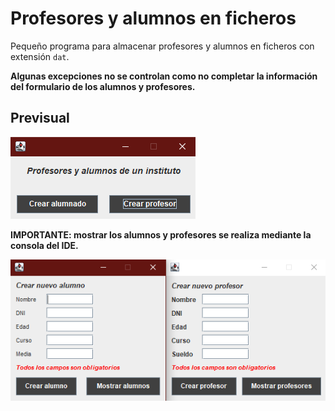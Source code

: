 # Profesores y alumnos en ficheros

Pequeño programa para almacenar profesores y alumnos en ficheros con extensión `dat`.

**Algunas excepciones no se controlan como no completar la información del formulario de los alumnos y profesores.**

## Previsual

![Menú](resource/principal.png)

**IMPORTANTE: mostrar los alumnos y profesores se realiza mediante la consola del IDE.**

![Funciones](resource/funciones.png)
